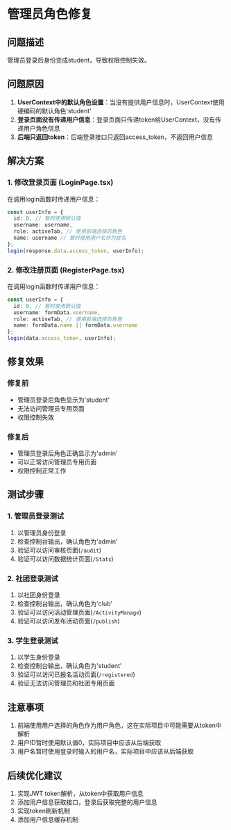 # 管理员角色修复

## 问题描述
管理员登录后身份变成student，导致权限控制失效。

## 问题原因
1. **UserContext中的默认角色设置**：当没有提供用户信息时，UserContext使用硬编码的默认角色'student'
2. **登录页面没有传递用户信息**：登录页面只传递token给UserContext，没有传递用户角色信息
3. **后端只返回token**：后端登录接口只返回access_token，不返回用户信息

## 解决方案

### 1. 修改登录页面 (LoginPage.tsx)
在调用login函数时传递用户信息：
```typescript
const userInfo = {
  id: 0, // 暂时使用默认值
  username: username,
  role: activeTab, // 使用前端选择的角色
  name: username // 暂时使用用户名作为姓名
};
login(response.data.access_token, userInfo);
```

### 2. 修改注册页面 (RegisterPage.tsx)
在调用login函数时传递用户信息：
```typescript
const userInfo = {
  id: 0, // 暂时使用默认值
  username: formData.username,
  role: activeTab, // 使用前端选择的角色
  name: formData.name || formData.username
};
login(data.access_token, userInfo);
```

## 修复效果

### 修复前
- 管理员登录后角色显示为'student'
- 无法访问管理员专用页面
- 权限控制失效

### 修复后
- 管理员登录后角色正确显示为'admin'
- 可以正常访问管理员专用页面
- 权限控制正常工作

## 测试步骤

### 1. 管理员登录测试
1. 以管理员身份登录
2. 检查控制台输出，确认角色为'admin'
3. 验证可以访问审核页面(`/audit`)
4. 验证可以访问数据统计页面(`/Stats`)

### 2. 社团登录测试
1. 以社团身份登录
2. 检查控制台输出，确认角色为'club'
3. 验证可以访问活动管理页面(`/ActivityManage`)
4. 验证可以访问发布活动页面(`/publish`)

### 3. 学生登录测试
1. 以学生身份登录
2. 检查控制台输出，确认角色为'student'
3. 验证可以访问已报名活动页面(`/registered`)
4. 验证无法访问管理员和社团专用页面

## 注意事项
1. 前端使用用户选择的角色作为用户角色，这在实际项目中可能需要从token中解析
2. 用户ID暂时使用默认值0，实际项目中应该从后端获取
3. 用户名暂时使用登录时输入的用户名，实际项目中应该从后端获取

## 后续优化建议
1. 实现JWT token解析，从token中获取用户信息
2. 添加用户信息获取接口，登录后获取完整的用户信息
3. 实现token刷新机制
4. 添加用户信息缓存机制 